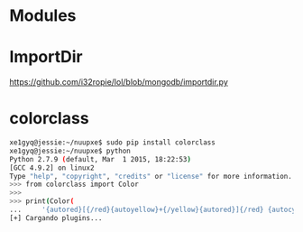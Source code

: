 # Modules

# ImportDir

https://github.com/i32ropie/lol/blob/mongodb/importdir.py

# colorclass

```sh
xe1gyq@jessie:~/nuupxe$ sudo pip install colorclass
xe1gyq@jessie:~/nuupxe$ python
Python 2.7.9 (default, Mar  1 2015, 18:22:53) 
[GCC 4.9.2] on linux2
Type "help", "copyright", "credits" or "license" for more information.
>>> from colorclass import Color
>>> 
>>> print(Color(
...     '{autored}[{/red}{autoyellow}+{/yellow}{autored}]{/red} {autocyan}Cargando plugins...{/cyan}'))
[+] Cargando plugins...
```